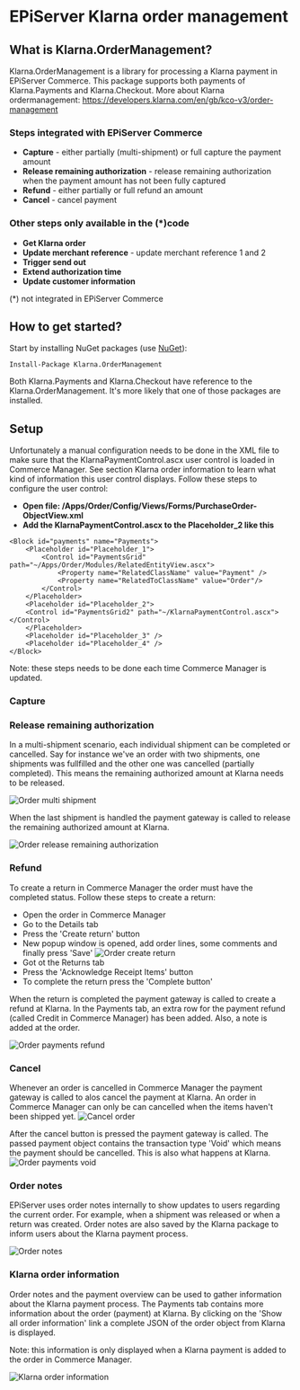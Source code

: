 EPiServer Klarna order management
=============

## What is Klarna.OrderManagement?

Klarna.OrderManagement is a library for processing a Klarna payment in EPiServer Commerce. This package supports both payments of Klarna.Payments and Klarna.Checkout. 
More about Klarna ordermanagement: https://developers.klarna.com/en/gb/kco-v3/order-management

### Steps integrated with EPiServer Commerce
- **Capture** - either partially (multi-shipment) or full capture the payment amount
- **Release remaining authorization** - release remaining authorization when the payment amount has not been fully captured
- **Refund** - either partially or full refund an amount
- **Cancel** - cancel payment

### Other steps only available in the (*)code
- **Get Klarna order**
- **Update merchant reference** - update merchant reference 1 and 2
- **Trigger send out**
- **Extend authorization time**
- **Update customer information**

(*) not integrated in EPiServer Commerce

## How to get started?

Start by installing NuGet packages (use [NuGet](http://nuget.episerver.com/)):

    Install-Package Klarna.OrderManagement

Both Klarna.Payments and Klarna.Checkout have reference to the Klarna.OrderManagement. It's more likely that one of those packages are installed.    

## Setup
Unfortunately a manual configuration needs to be done in the XML file to make sure that the KlarnaPaymentControl.ascx user control is loaded in Commerce Manager. See section Klarna order information to learn what kind of information this user control displays. Follow these steps to configure the user control:
- **Open file: /Apps/Order/Config/Views/Forms/PurchaseOrder-ObjectView.xml**
- **Add the KlarnaPaymentControl.ascx to the Placeholder_2 like this**
```
<Block id="payments" name="Payments">
	<Placeholder id="Placeholder_1">
		<Control id="PaymentsGrid" path="~/Apps/Order/Modules/RelatedEntityView.ascx">
			<Property name="RelatedClassName" value="Payment" />
			<Property name="RelatedToClassName" value="Order"/>
		</Control>
	</Placeholder>
	<Placeholder id="Placeholder_2">
    <Control id="PaymentsGrid2" path="~/KlarnaPaymentControl.ascx"></Control>
	</Placeholder>
	<Placeholder id="Placeholder_3" />
	<Placeholder id="Placeholder_4" />
</Block>
```

Note: these steps needs to be done each time Commerce Manager is updated. 

### Capture

### Release remaining authorization
In a multi-shipment scenario, each individual shipment can be completed or cancelled. Say for instance we've an order with two shipments, one shipments was fullfilled and the other one was cancelled (partially completed). This means the remaining authorized amount at Klarna needs to be released. 

![Order multi shipment](/docs/screenshots/order-multi-shipment.PNG?raw=true "Order multi shipment")

When the last shipment is handled the payment gateway is called to release the remaining authorized amount at Klarna.

![Order release remaining authorization](/docs/screenshots/order-payment-releaseremainingauthorization.PNG?raw=true "Order release remaining authorization")

### Refund
To create a return in Commerce Manager the order must have the completed status. Follow these steps to create a return:
- Open the order in Commerce Manager
- Go to the Details tab
- Press the 'Create return' button
- New popup window is opened, add order lines, some comments and finally press 'Save'
![Order create return](/docs/screenshots/order-create-return.PNG?raw=true "Order create return")
- Got ot the Returns tab
- Press the 'Acknowledge Receipt Items' button
- To complete the return press the 'Complete button'

When the return is completed the payment gateway is called to create a refund at Klarna. In the Payments tab, an extra row for the payment refund (called Credit in Commerce Manager) has been added. Also, a note is added at the order.

![Order payments refund](/docs/screenshots/order-payments-refund.PNG?raw=true "Order payments refund")

### Cancel
Whenever an order is cancelled in Commerce Manager the payment gateway is called to alos cancel the payment at Klarna.
An order in Commerce Manager can only be can cancelled when the items haven't been shipped yet. 
![Cancel order](/docs/screenshots/order-cancel.png?raw=true "Cancel order")

After the cancel button is pressed the payment gateway is called. The passed payment object contains the transaction type 'Void' which means the payment should be cancelled. This is also what happens at Klarna.
![Order payments void](/docs/screenshots/order-payments-void.PNG?raw=true "Order payments void")

### Order notes
EPiServer uses order notes internally to show updates to users regarding the current order. For example, when a shipment was released or when a return was created. Order notes are also saved by the Klarna package to inform users about the Klarna payment process. 

![Order notes](/docs/screenshots/order-notes-complete.PNG?raw=true "Order notes")

### Klarna order information
Order notes and the payment overview can be used to gather information about the Klarna payment process. The Payments tab contains more information about the order (payment) at Klarna. By clicking on the 'Show all order information' link a complete JSON of the order object from Klarna is displayed. 

Note: this information is only displayed  when a Klarna payment is added to the order in Commerce Manager.

![Klarna order information](/docs/screenshots/order-klarna-information.PNG?raw=true "Klarna order information")
